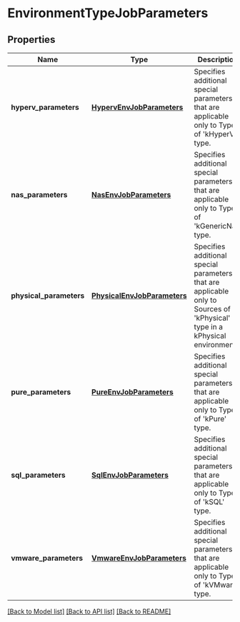 # EnvironmentTypeJobParameters

## Properties
Name | Type | Description | Notes
------------ | ------------- | ------------- | -------------
**hyperv_parameters** | [**HypervEnvJobParameters**](HypervEnvJobParameters.md) | Specifies additional special parameters that are applicable only to Types of &#39;kHyperV&#39; type. | [optional] 
**nas_parameters** | [**NasEnvJobParameters**](NasEnvJobParameters.md) | Specifies additional special parameters that are applicable only to Types of &#39;kGenericNas&#39; type. | [optional] 
**physical_parameters** | [**PhysicalEnvJobParameters**](PhysicalEnvJobParameters.md) | Specifies additional special parameters that are applicable only to Sources of &#39;kPhysical&#39; type in a kPhysical environment. | [optional] 
**pure_parameters** | [**PureEnvJobParameters**](PureEnvJobParameters.md) | Specifies additional special parameters that are applicable only to Types of &#39;kPure&#39; type. | [optional] 
**sql_parameters** | [**SqlEnvJobParameters**](SqlEnvJobParameters.md) | Specifies additional special parameters that are applicable only to Types of &#39;kSQL&#39; type. | [optional] 
**vmware_parameters** | [**VmwareEnvJobParameters**](VmwareEnvJobParameters.md) | Specifies additional special parameters that are applicable only to Types of &#39;kVMware&#39; type. | [optional] 

[[Back to Model list]](../README.md#documentation-for-models) [[Back to API list]](../README.md#documentation-for-api-endpoints) [[Back to README]](../README.md)


